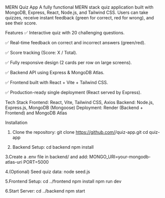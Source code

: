 MERN Quiz App
A fully functional MERN stack quiz application built with MongoDB, Express, React, Node.js, and Tailwind CSS.
Users can take quizzes, receive instant feedback (green for correct, red for wrong), and see their score.

Features
✅ Interactive quiz with 20 challenging questions.

✅ Real-time feedback on correct and incorrect answers (green/red).

✅ Score tracking (Score: X / Total).

✅ Fully responsive design (2 cards per row on large screens).

✅ Backend API using Express & MongoDB Atlas.

✅ Frontend built with React + Vite + Tailwind CSS.

✅ Production-ready single deployment (React served by Express).

Tech Stack
Frontend: React, Vite, Tailwind CSS, Axios
Backend: Node.js, Express.js, MongoDB (Mongoose)
Deployment: Render (Backend + Frontend) and MongoDB Atlas

  Installation
1. Clone the repository:
git clone https://github.com/<your-username>/quiz-app.git
cd quiz-app

2. Backend Setup:
cd backend
npm install

3.Create a .env file in backend/ and add:
MONGO_URI=your-mongodb-atlas-uri
PORT=5000

4.(Optional) Seed quiz data:
node seed.js

5.Frontend Setup:
cd ../frontend
npm install
npm run dev

6.Start Server:
cd ../backend
npm start

